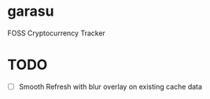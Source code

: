 # garasu

FOSS Cryptocurrency Tracker
# TODO
- [ ] Smooth Refresh with blur overlay on existing cache data
